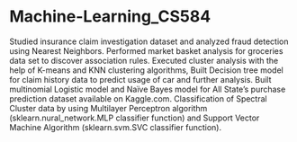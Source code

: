 # Machine-Learning_CS584
Studied insurance claim investigation dataset and analyzed fraud detection using Nearest Neighbors. Performed market basket analysis for groceries data set to discover association rules. Executed cluster analysis with the help of K-means and KNN clustering algorithms, Built Decision tree model for claim history data to predict usage of car and further analysis. Built multinomial Logistic model and Naïve Bayes model for All State’s purchase prediction dataset available on Kaggle.com. Classification of Spectral Cluster data by using Multilayer Perceptron algorithm (sklearn.nural_network.MLP classifier function) and Support Vector Machine Algorithm (sklearn.svm.SVC classifier function).
